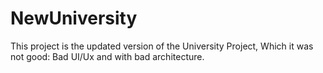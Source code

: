 # NewUniversity
This project is the updated version of the University Project, Which it was not good: Bad UI/Ux and with bad architecture.
